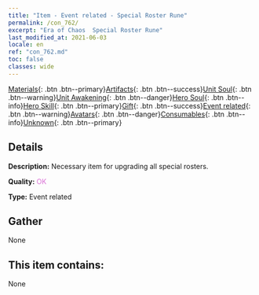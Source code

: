 ```yaml
---
title: "Item - Event related - Special Roster Rune"
permalink: /con_762/
excerpt: "Era of Chaos  Special Roster Rune"
last_modified_at: 2021-06-03
locale: en
ref: "con_762.md"
toc: false
classes: wide
---
```

 [Materials](/Items/){: .btn .btn--primary}[Artifacts](/Items/Artifacts/){: .btn .btn--success}[Unit Soul](/Items/UnitSoul/){: .btn .btn--warning}[Unit Awakening](/Items/UnitAwakening/){: .btn .btn--danger}[Hero Soul](/Items/HeroSoul/){: .btn .btn--info}[Hero Skill](/Items/HeroSkill/){: .btn .btn--primary}[Gift](/Items/Gift/){: .btn .btn--success}[Event related](/Items/Events/){: .btn .btn--warning}[Avatars](/Items/Avatars/){: .btn .btn--danger}[Consumables](/Items/Consumables/){: .btn .btn--info}[Unknown](/Items/Unknown/){: .btn .btn--primary}

## Details
 **Description:** Necessary item for upgrading all special rosters.

 **Quality:** <span style="color: #DA70D6">OK</span>

 **Type:** Event related

## Gather

  None

## This item contains:

  None

